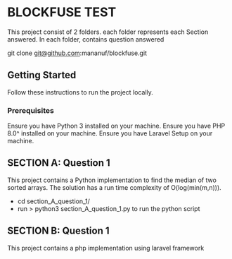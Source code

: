 # BLOCKFUSE TEST

This project consist of 2 folders. each folder represents each Section answered.
In each folder, contains question answered

git clone git@github.com:mananuf/blockfuse.git

## Getting Started

Follow these instructions to run the project locally.

### Prerequisites

Ensure you have Python 3 installed on your machine.
Ensure you have PHP 8.0^ installed on your machine.
Ensure you have Laravel Setup on your machine.

## SECTION A: Question 1

This project contains a Python implementation to find the median of two sorted arrays. The solution has a run time complexity of O(log(min(m,n))).
- cd section_A_question_1/
- run > python3 section_A_question_1.py to run the python script

## SECTION B: Question 1

This project contains a php implementation using laravel framework